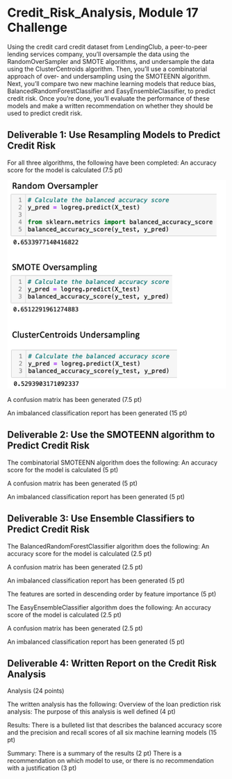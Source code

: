 # Credit_Risk_Analysis, Module 17 Challenge


Using the credit card credit dataset from LendingClub, a peer-to-peer lending services company, you’ll oversample the data using the RandomOverSampler and SMOTE algorithms, and undersample the data using the ClusterCentroids algorithm. Then, you’ll use a combinatorial approach of over- and undersampling using the SMOTEENN algorithm. Next, you’ll compare two new machine learning models that reduce bias, BalancedRandomForestClassifier and EasyEnsembleClassifier, to predict credit risk. Once you’re done, you’ll evaluate the performance of these models and make a written recommendation on whether they should be used to predict credit risk.


## Deliverable 1: Use Resampling Models to Predict Credit Risk

For all three algorithms, the following have been completed:
An accuracy score for the model is calculated (7.5 pt)

![11](Images/11.png)

A confusion matrix has been generated (7.5 pt)



An imbalanced classification report has been generated (15 pt)


## Deliverable 2: Use the SMOTEENN algorithm to Predict Credit Risk

The combinatorial SMOTEENN algorithm does the following:
An accuracy score for the model is calculated (5 pt)



A confusion matrix has been generated (5 pt)



An imbalanced classification report has been generated (5 pt)




## Deliverable 3: Use Ensemble Classifiers to Predict Credit Risk

The BalancedRandomForestClassifier algorithm does the following:
An accuracy score for the model is calculated (2.5 pt)



A confusion matrix has been generated (2.5 pt)



An imbalanced classification report has been generated (5 pt)



The features are sorted in descending order by feature importance (5 pt)



The EasyEnsembleClassifier algorithm does the following:
An accuracy score of the model is calculated (2.5 pt)



A confusion matrix has been generated (2.5 pt)



An imbalanced classification report has been generated (5 pt)



## Deliverable 4: Written Report on the Credit Risk Analysis

Analysis (24 points)

The written analysis has the following:
Overview of the loan prediction risk analysis:
The purpose of this analysis is well defined (4 pt)

Results:
There is a bulleted list that describes the balanced accuracy score and the precision and recall scores of all six machine learning models (15 pt)

Summary:
There is a summary of the results (2 pt)
There is a recommendation on which model to use, or there is no recommendation with a justification (3 pt)